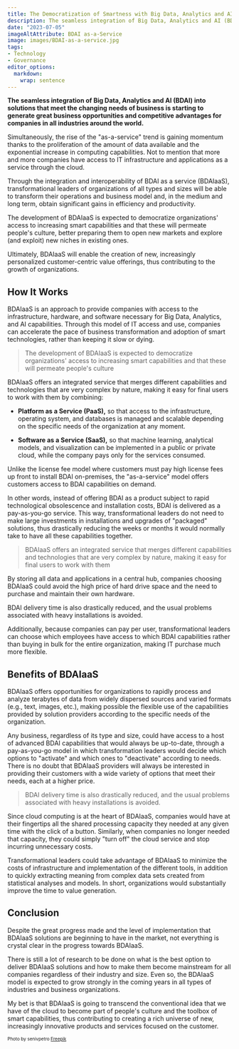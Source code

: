 ```yaml
---
title: The Democratization of Smartness with Big Data, Analytics and AI as-a-Service
description: The seamless integration of Big Data, Analytics and AI (BDAI) into solutions that meet the changing needs of business is starting to generate great business opportunities and competitive advantages for companies in all industries around the world. Through the integration and interoperability of BDAI as a service (BDAIaaS), transformational leaders will be able to transform their operations and business model and obtain significant gains in efficiency and productivity.
date: "2023-07-05"
imageAltAttribute: BDAI as-a-Service
image: images/BDAI-as-a-service.jpg
tags:
- Technology
- Governance
editor_options: 
  markdown: 
    wrap: sentence
---
```


**The seamless integration of Big Data, Analytics and AI (BDAI) into solutions that meet the changing needs of business is starting to generate great business opportunities and competitive advantages for companies in all industries around the world.**

Simultaneously, the rise of the "as-a-service" trend is gaining momentum thanks to the proliferation of the amount of data available and the exponential increase in computing capabilities.
Not to mention that more and more companies have access to IT infrastructure and applications as a service through the cloud.

Through the integration and interoperability of BDAI as a service (BDAIaaS), transformational leaders of organizations of all types and sizes will be able to transform their operations and business model and, in the medium and long term, obtain significant gains in efficiency and productivity.

The development of BDAIaaS is expected to democratize organizations' access to increasing smart capabilities and that these will permeate people's culture, better preparing them to open new markets and explore (and exploit) new niches in existing ones.

Ultimately, BDAIaaS will enable the creation of new, increasingly personalized customer-centric value offerings, thus contributing to the growth of organizations.

## How It Works

BDAIaaS is an approach to provide companies with access to the infrastructure, hardware, and software necessary for Big Data, Analytics, and AI capabilities.
Through this model of IT access and use, companies can accelerate the pace of business transformation and adoption of smart technologies, rather than keeping it slow or dying.

> The development of BDAIaaS is expected to democratize organizations' access to increasing smart capabilities and that these will permeate people's culture

BDAIaaS offers an integrated service that merges different capabilities and technologies that are very complex by nature, making it easy for final users to work with them by combining:

-   **Platform as a Service (PaaS),** so that access to the infrastructure, operating system, and databases is managed and scalable depending on the specific needs of the organization at any moment.

-   **Software as a Service (SaaS),** so that machine learning, analytical models, and visualization can be implemented in a public or private cloud, while the company pays only for the services consumed.

Unlike the license fee model where customers must pay high license fees up front to install BDAI on-premises, the "as-a-service" model offers customers access to BDAI capabilities on demand.

In other words, instead of offering BDAI as a product subject to rapid technological obsolescence and installation costs, BDAI is delivered as a pay-as-you-go service.
This way, transformational leaders do not need to make large investments in installations and upgrades of "packaged" solutions, thus drastically reducing the weeks or months it would normally take to have all these capabilities together.

> BDAIaaS offers an integrated service that merges different capabilities and technologies that are very complex by nature, making it easy for final users to work with them

By storing all data and applications in a central hub, companies choosing BDAIaaS could avoid the high price of hard drive space and the need to purchase and maintain their own hardware.

BDAI delivery time is also drastically reduced, and the usual problems associated with heavy installations is avoided.

Additionally, because companies can pay per user, transformational leaders can choose which employees have access to which BDAI capabilities rather than buying in bulk for the entire organization, making IT purchase much more flexible.

## Benefits of BDAIaaS 

BDAIaaS offers opportunities for organizations to rapidly process and analyze terabytes of data from widely dispersed sources and varied formats (e.g., text, images, etc.), making possible the flexible use of the capabilities provided by solution providers according to the specific needs of the organization.

Any business, regardless of its type and size, could have access to a host of advanced BDAI capabilities that would always be up-to-date, through a pay-as-you-go model in which transformation leaders would decide which options to "activate" and which ones to "deactivate" according to needs.
There is no doubt that BDAIaaS providers will always be interested in providing their customers with a wide variety of options that meet their needs, each at a higher price.

> BDAI delivery time is also drastically reduced, and the usual problems associated with heavy installations is avoided.

Since cloud computing is at the heart of BDAIaaS, companies would have at their fingertips all the shared processing capacity they needed at any given time with the click of a button.
Similarly, when companies no longer needed that capacity, they could simply "turn off" the cloud service and stop incurring unnecessary costs.

Transformational leaders could take advantage of BDAIaaS to minimize the costs of infrastructure and implementation of the different tools, in addition to quickly extracting meaning from complex data sets created from statistical analyses and models.
In short, organizations would substantially improve the time to value generation.

## Conclusion 

Despite the great progress made and the level of implementation that BDAIaaS solutions are beginning to have in the market, not everything is crystal clear in the progress towards BDAIaaS.

There is still a lot of research to be done on what is the best option to deliver BDAIaaS solutions and how to make them become mainstream for all companies regardless of their industry and size.
Even so, the BDAIaaS model is expected to grow strongly in the coming years in all types of industries and business organizations.

My bet is that BDAIaaS is going to transcend the conventional idea that we have of the cloud to become part of people's culture and the toolbox of smart capabilities, thus contributing to creating a rich universe of new, increasingly innovative products and services focused on the customer.

<p style= "font-size:10px;">Photo by senivpetro <a href="https://www.freepik.es/foto-gratis/dos-guapos-camareros-estudiando-cerveza-pub_6641543.htm#&position=0&from_view=search&track=ais" target="_blank">Freepik</a></p>
